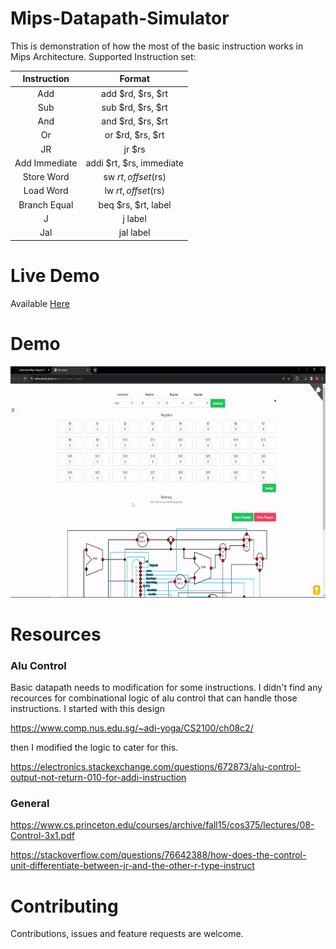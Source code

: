 # Mips-Datapath-Simulator

This is demonstration of how the most of the basic instruction works in Mips Architecture. Supported Instruction set:

| **Instruction** |        **Format**        |
| :-------------: | :----------------------: |
|       Add       |    add $rd, $rs, $rt     |
|       Sub       |    sub $rd, $rs, $rt     |
|       And       |    and $rd, $rs, $rt     |
|       Or        |     or $rd, $rs, $rt     |
|       JR        |          jr $rs          |
|  Add Immediate  | addi $rt, $rs, immediate |
|   Store Word    |   sw $rt, offset($rs)    |
|    Load Word    |   lw $rt, offset($rs)    |
|  Branch Equal   |   beq $rs, $rt, label    |
|        J        |         j label          |
|       Jal       |        jal label         |

# Live Demo

Available [Here](https://saliherdemk.github.io/Mips-Datapath-Simulator/)

# Demo

<img src="https://github.com/saliherdemk/Mips-Datapath-Simulator/blob/master/media/demo.gif" width="580" height="370">

# Resources

### Alu Control

Basic datapath needs to modification for some instructions. I didn't find any recources for combinational logic of alu control that can handle those instructions. I started with this design

https://www.comp.nus.edu.sg/~adi-yoga/CS2100/ch08c2/

then I modified the logic to cater for this.

https://electronics.stackexchange.com/questions/672873/alu-control-output-not-return-010-for-addi-instruction

### General

https://www.cs.princeton.edu/courses/archive/fall15/cos375/lectures/08-Control-3x1.pdf

https://stackoverflow.com/questions/76642388/how-does-the-control-unit-differentiate-between-jr-and-the-other-r-type-instruct

# Contributing

Contributions, issues and feature requests are welcome.

